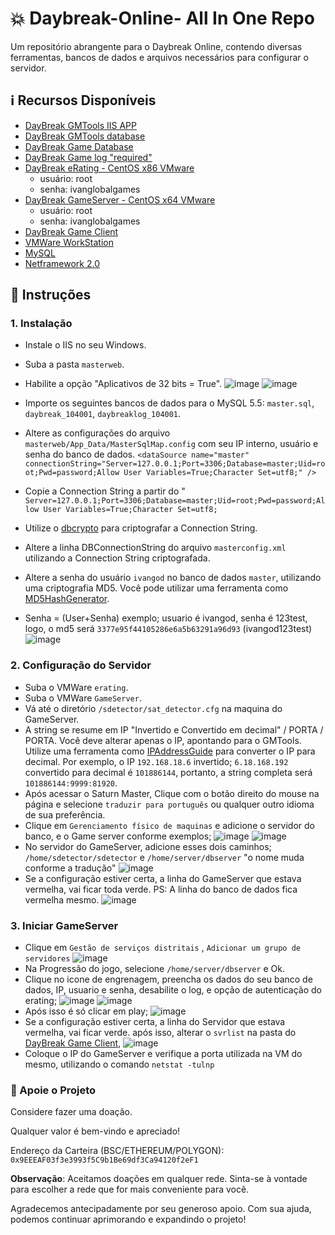 # 💥 Daybreak-Online- All In One Repo

Um repositório abrangente para o Daybreak Online, contendo diversas ferramentas, bancos de dados e arquivos necessários para configurar o servidor.

## ℹ️ Recursos Disponíveis

- [DayBreak GMTools IIS APP](https://github.com/thebitnomad/DayBreak-GMTools)
- [DayBreak GMTools database](https://drive.google.com/file/d/1uhB7LuhSphhOUIDReDOvMkKYn6aaTcfC/view?usp=drive_link)
- [DayBreak Game Database](https://drive.google.com/file/d/1nGPV9_9Tu5djmYOCMifNOs-2VQDNKOLV/view?usp=drive_link)
- [DayBreak Game log "required"](https://drive.google.com/file/d/1GlXFgK0jBJ0AbPvV0x0HJr8u5GM4pFXb/view?usp=drive_link)
- [DayBreak eRating - CentOS x86 VMware](https://drive.google.com/file/d/1_o9YP16D0ZJZcKBL9eTtllVioFw5B6v3/view?usp=drive_link)
  - usuário: root
  - senha: ivanglobalgames
- [DayBreak GameServer - CentOS x64 VMware](https://drive.google.com/file/d/17rorms6ihLPh3ScZ0P6JTaTk2MQe7HFz/view?usp=drive_link)
  - usuário: root
  - senha: ivanglobalgames
- [DayBreak Game Client](https://drive.google.com/file/d/1B7Mx6gyQeBXmqtlSbVgdO2RjoAxwAaJG/view?usp=drive_link)
- [VMWare WorkStation](https://drive.google.com/file/d/1BTE5S12eX20QfLxIrNRaOOQaZ3yJ-6CM/view?usp=drive_link)
- [MySQL](https://downloads.mysql.com/archives/get/p/23/file/mysql-5.5.62-winx64.msi)
- [Netframework 2.0](https://www.microsoft.com/pt-br/download/confirmation.aspx?id=6041)

## 📝 Instruções

### 1. Instalação

- Instale o IIS no seu Windows.
- Suba a pasta `masterweb`.
- Habilite a opção "Aplicativos de 32 bits = True".
![image](https://github.com/thebitnomad/Daybreak-Online-AIO/assets/134553365/cd2687cf-a29e-4678-b8c7-22d645fdb12d)
![image](https://github.com/thebitnomad/Daybreak-Online-AIO/assets/134553365/2b94e8a4-2318-4b79-af94-18cf96a64986)

- Importe os seguintes bancos de dados para o MySQL 5.5: `master.sql`, `daybreak_104001`, `daybreaklog_104001`.
- Altere as configurações do arquivo `masterweb/App_Data/MasterSqlMap.config` com seu IP interno, usuário e senha do banco de dados.
`<dataSource name="master" connectionString="Server=127.0.0.1;Port=3306;Database=master;Uid=root;Pwd=password;Allow User Variables=True;Character Set=utf8;" />`
- Copie a Connection String a partir do " `Server=127.0.0.1;Port=3306;Database=master;Uid=root;Pwd=password;Allow User Variables=True;Character Set=utf8;`
- Utilize o [dbcrypto](https://drive.google.com/file/d/1ws-09pjo5N7151SdwjtFdQmqnTkEqZz-/view?usp=drive_link) para criptografar a Connection String.
- Altere a linha DBConnectionString do arquivo `masterconfig.xml` utilizando a Connection String criptografada.
- Altere a senha do usuário `ivangod` no banco de dados `master`, utilizando uma criptografia MD5. Você pode utilizar uma ferramenta como [MD5HashGenerator](https://www.md5hashgenerator.com/).
- Senha = (User+Senha) exemplo; usuario é ivangod, senha é 123test, logo, o md5 será `3377e95f44105286e6a5b63291a96d93` (ivangod123test)
![image](https://github.com/thebitnomad/Daybreak-Online-AIO/assets/134553365/0ceb9f26-da01-40e5-8cc6-7399cafdc20c)

### 2. Configuração do Servidor

- Suba o VMWare `erating`.
- Suba o VMWare `GameServer`.
- Vá até o diretório `/sdetector/sat_detector.cfg` na maquina do GameServer. 
- A string se resume em IP "Invertido e Convertido em decimal" / PORTA / PORTA. Você deve alterar apenas o IP, apontando para o GMTools. Utilize uma ferramenta como [IPAddressGuide](https://www.ipaddressguide.com/ip) para converter o IP para decimal. Por exemplo, o IP `192.168.18.6` invertido; `6.18.168.192` convertido para decimal é `101886144`, portanto, a string completa será `101886144:9999:81920`.
- Após acessar o Saturn Master, Clique com o botão direito do mouse na página e selecione `traduzir para português` ou qualquer outro idioma de sua preferência.
- Clique em `Gerenciamento físico de maquinas` e adicione o servidor do banco, e o Game server conforme exemplos; 
![image](https://github.com/thebitnomad/Daybreak-Online-AIO/assets/134553365/741dba86-1620-4f51-afe2-5a838c467a24)
![image](https://github.com/thebitnomad/Daybreak-Online-AIO/assets/134553365/4f43c303-8a10-42a8-8232-83f33d34783f)
- No servidor do GameServer, adicione esses dois caminhos; `/home/sdetector/sdetector` e `/home/server/dbserver` "o nome muda conforme a tradução"
![image](https://github.com/thebitnomad/Daybreak-Online-AIO/assets/134553365/4898bb47-2815-40cb-a4d5-3027b7fc7eda)
- Se a configuração estiver certa, a linha do GameServer que estava vermelha, vai ficar toda verde. PS: A linha do banco de dados fica vermelha mesmo.
![image](https://github.com/thebitnomad/Daybreak-Online-AIO/assets/134553365/374b0518-dc35-4fc8-8058-4c938cd7bfda)

### 3. Iniciar GameServer
- Clique em `Gestão de serviços distritais` , `Adicionar um grupo de servidores` 
![image](https://github.com/thebitnomad/Daybreak-Online-AIO/assets/134553365/020b1886-4e78-4ab3-a180-ffd52cdfc0e6)
- Na Progressão do jogo, selecione `/home/server/dbserver` e Ok.
- Clique no icone de engrenagem, preencha os dados do seu banco de dados, IP, usuario e senha, desabilite o log, e opção de autenticação do erating; 
![image](https://github.com/thebitnomad/Daybreak-Online-AIO/assets/134553365/f46f07e3-67fb-41ee-b788-91fbf95da1e0)
![image](https://github.com/thebitnomad/Daybreak-Online-AIO/assets/134553365/5496e722-fdc4-4987-ac96-938e683c9608)
- Após isso é só clicar em play; ![image](https://github.com/thebitnomad/Daybreak-Online-AIO/assets/134553365/c74764fc-0307-451c-af43-44f416e62f16)
- Se a configuração estiver certa, a linha do Servidor que estava vermelha, vai ficar verde. após isso, alterar o `svrlist` na pasta do [DayBreak Game Client](https://drive.google.com/file/d/1B7Mx6gyQeBXmqtlSbVgdO2RjoAxwAaJG/view?usp=drive_link), 
![image](https://github.com/thebitnomad/Daybreak-Online-AIO/assets/134553365/41f18fe8-32aa-4d11-92bc-54caae66f0a6)
- Coloque o IP do GameServer e verifique a porta utilizada na VM do mesmo, utilizando o comando `netstat -tulnp`



### 🙏 Apoie o Projeto

Considere fazer uma doação.

Qualquer valor é bem-vindo e apreciado!

Endereço da Carteira (BSC/ETHEREUM/POLYGON): `0x9EEEAF03f3e3993f5C9b1Be69df3Ca94120f2eF1`

**Observação**: Aceitamos doações em qualquer rede. Sinta-se à vontade para escolher a rede que for mais conveniente para você.

Agradecemos antecipadamente por seu generoso apoio. Com sua ajuda, podemos continuar aprimorando e expandindo o projeto!









